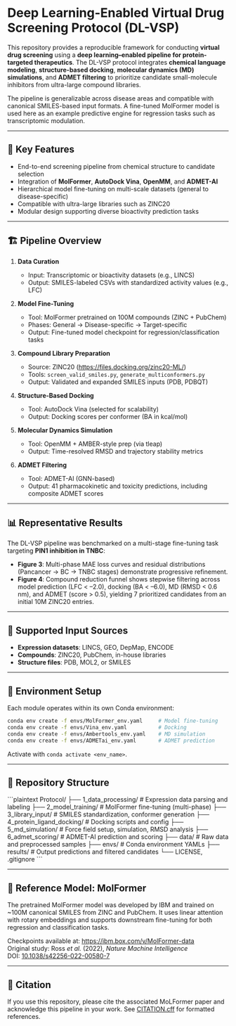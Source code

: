 # Deep Learning-Enabled Virtual Drug Screening Protocol (DL-VSP)

This repository provides a reproducible framework for conducting **virtual drug screening** using a **deep learning–enabled pipeline for protein-targeted therapeutics**. The DL-VSP protocol integrates **chemical language modeling**, **structure-based docking**, **molecular dynamics (MD) simulations**, and **ADMET filtering** to prioritize candidate small-molecule inhibitors from ultra-large compound libraries.

The pipeline is generalizable across disease areas and compatible with canonical SMILES-based input formats. A fine-tuned MolFormer model is used here as an example predictive engine for regression tasks such as transcriptomic modulation.

---

## 🧠 Key Features

- End-to-end screening pipeline from chemical structure to candidate selection  
- Integration of **MolFormer**, **AutoDock Vina**, **OpenMM**, and **ADMET-AI**  
- Hierarchical model fine-tuning on multi-scale datasets (general to disease-specific)  
- Compatible with ultra-large libraries such as ZINC20  
- Modular design supporting diverse bioactivity prediction tasks

---

## 🏗️ Pipeline Overview

1. **Data Curation**  
   - Input: Transcriptomic or bioactivity datasets (e.g., LINCS)  
   - Output: SMILES-labeled CSVs with standardized activity values (e.g., LFC)  

2. **Model Fine-Tuning**  
   - Tool: MolFormer pretrained on 100M compounds (ZINC + PubChem)  
   - Phases: General → Disease-specific → Target-specific  
   - Output: Fine-tuned model checkpoint for regression/classification tasks  

3. **Compound Library Preparation**  
   - Source: ZINC20 (https://files.docking.org/zinc20-ML/)  
   - Tools: `screen_valid_smiles.py`, `generate_multiconformers.py`  
   - Output: Validated and expanded SMILES inputs (PDB, PDBQT)

4. **Structure-Based Docking**  
   - Tool: AutoDock Vina (selected for scalability)  
   - Output: Docking scores per conformer (BA in kcal/mol)

5. **Molecular Dynamics Simulation**  
   - Tool: OpenMM + AMBER-style prep (via tleap)  
   - Output: Time-resolved RMSD and trajectory stability metrics

6. **ADMET Filtering**  
   - Tool: ADMET-AI (GNN-based)  
   - Output: 41 pharmacokinetic and toxicity predictions, including composite ADMET scores

---

## 📊 Representative Results

The DL-VSP pipeline was benchmarked on a multi-stage fine-tuning task targeting **PIN1 inhibition in TNBC**:

- **Figure 3**: Multi-phase MAE loss curves and residual distributions (Pancancer → BC → TNBC stages) demonstrate progressive refinement.
- **Figure 4**: Compound reduction funnel shows stepwise filtering across model prediction (LFC < –2.0), docking (BA < –6.0), MD (RMSD < 0.6 nm), and ADMET (score > 0.5), yielding 7 prioritized candidates from an initial 10M ZINC20 entries.

---

## 🧬 Supported Input Sources

- **Expression datasets**: LINCS, GEO, DepMap, ENCODE  
- **Compounds**: ZINC20, PubChem, in-house libraries  
- **Structure files**: PDB, MOL2, or SMILES

---

## 🔧 Environment Setup

Each module operates within its own Conda environment:

```bash
conda env create -f envs/MolFormer_env.yaml     # Model fine-tuning
conda env create -f envs/Vina_env.yaml          # Docking
conda env create -f envs/Ambertools_env.yaml    # MD simulation
conda env create -f envs/ADMETai_env.yaml       # ADMET prediction
```

Activate with `conda activate <env_name>`.

---

## 📂 Repository Structure

\`\`\`plaintext
Protocol/
├── 1_data_processing/              # Expression data parsing and labeling
├── 2_model_training/              # MolFormer fine-tuning (multi-phase)
├── 3_library_input/               # SMILES standardization, conformer generation
├── 4_protein_ligand_docking/      # Docking scripts and config
├── 5_md_simulation/               # Force field setup, simulation, RMSD analysis
├── 6_admet_scoring/               # ADMET-AI prediction and scoring
├── data/                          # Raw data and preprocessed samples
├── envs/                          # Conda environment YAMLs
├── results/                       # Output predictions and filtered candidates
└── LICENSE, .gitignore
\`\`\`

---

## 🔬 Reference Model: MolFormer

The pretrained MolFormer model was developed by IBM and trained on ~100M canonical SMILES from ZINC and PubChem. It uses linear attention with rotary embeddings and supports downstream fine-tuning for both regression and classification tasks.

Checkpoints available at: https://ibm.box.com/v/MolFormer-data  
Original study: Ross *et al.* (2022), *Nature Machine Intelligence*  
DOI: [10.1038/s42256-022-00580-7](https://doi.org/10.1038/s42256-022-00580-7)

---

## 📄 Citation

If you use this repository, please cite the associated MoLFormer paper and acknowledge this pipeline in your work. See [CITATION.cff](./CITATION.cff) for formatted references.

